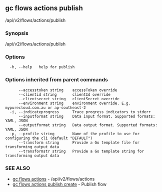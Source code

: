 ## gc flows actions publish

/api/v2/flows/actions/publish

### Synopsis

/api/v2/flows/actions/publish

### Options

```
  -h, --help   help for publish
```

### Options inherited from parent commands

```
      --accesstoken string    accessToken override
      --clientid string       clientId override
      --clientsecret string   clientSecret override
      --environment string    environment override. E.g. mypurecloud.com.au or ap-southeast-2
  -i, --indicateprogress      Trace progress indicators to stderr
      --inputformat string    Data input format. Supported formats: YAML, JSON
      --outputformat string   Data output format. Supported formats: YAML, JSON
  -p, --profile string        Name of the profile to use for configuring the cli (default "DEFAULT")
      --transform string      Provide a Go template file for transforming output data
      --transformstr string   Provide a Go template string for transforming output data
```

### SEE ALSO

* [gc flows actions](gc_flows_actions.html)	 - /api/v2/flows/actions
* [gc flows actions publish create](gc_flows_actions_publish_create.html)	 - Publish flow


